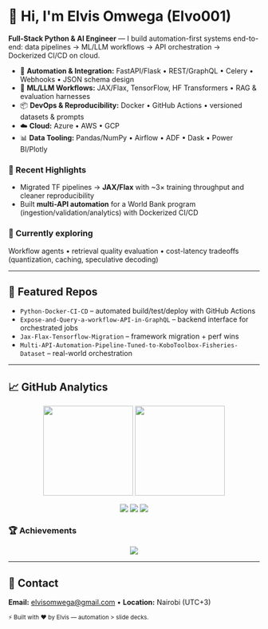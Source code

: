 # 👋 Hi, I'm **Elvis Omwega** (Elvo001)

**Full-Stack Python & AI Engineer** — I build automation-first systems end-to-end: data pipelines → ML/LLM workflows → API orchestration → Dockerized CI/CD on cloud.

- 🔌 **Automation & Integration:** FastAPI/Flask • REST/GraphQL • Celery • Webhooks • JSON schema design
- 🧠 **ML/LLM Workflows:** JAX/Flax, TensorFlow, HF Transformers • RAG & evaluation harnesses
- 📦 **DevOps & Reproducibility:** Docker • GitHub Actions • versioned datasets & prompts
- ☁️ **Cloud:** Azure • AWS • GCP
- 📊 **Data Tooling:** Pandas/NumPy • Airflow • ADF • Dask • Power BI/Plotly

### 🚀 Recent Highlights
- Migrated TF pipelines → **JAX/Flax** with ~3× training throughput and cleaner reproducibility
- Built **multi-API automation** for a World Bank program (ingestion/validation/analytics) with Dockerized CI/CD

### 🔭 Currently exploring
Workflow agents • retrieval quality evaluation • cost-latency tradeoffs (quantization, caching, speculative decoding)

---

## 📌 Featured Repos
- `Python-Docker-CI-CD` – automated build/test/deploy with GitHub Actions  
- `Expose-and-Query-a-workflow-API-in-GraphQL` – backend interface for orchestrated jobs  
- `Jax-Flax-Tensorflow-Migration` – framework migration + perf wins  
- `Multi-API-Automation-Pipeline-Tuned-to-KoboToolbox-Fisheries-Dataset` – real-world orchestration

---

## 📈 GitHub Analytics

<p align="center">
  <img height="180em" src="https://github-readme-stats.vercel.app/api?username=Elvo001&show_icons=true&theme=tokyonight&include_all_commits=true&count_private=true&hide_border=true" />
  <img height="180em" src="https://github-readme-stats.vercel.app/api/top-langs/?username=Elvo001&layout=compact&theme=tokyonight&hide_border=true" />
</p>

<p align="center">
  <img src="https://github-profile-summary-cards.vercel.app/api/cards/profile-details?username=Elvo001&theme=tokyonight" />
  <img src="https://github-profile-summary-cards.vercel.app/api/cards/stats?username=Elvo001&theme=tokyonight" />
  <img src="https://github-profile-summary-cards.vercel.app/api/cards/productive-time?username=Elvo001&theme=tokyonight&utcOffset=3" />
</p>

### 🏆 Achievements
<p align="center">
 <img src="https://github-profile-trophy.vercel.app/?username=Elvo001&theme=onedark&no-frame=true&margin-w=15&row=1&column=5&exclude=Stars" />
</p>

---

## 🤝 Contact
**Email:** elvisomwega@gmail.com • **Location:** Nairobi (UTC+3)

<sub>⚡ Built with ❤️ by Elvis — automation > slide decks.</sub>
